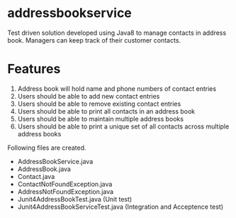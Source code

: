 # addressbookservice

Test driven solution developed using Java8 to manage contacts in address book. Managers can keep track of their customer contacts.


# Features
1.  Address book will hold name and phone numbers of contact entries
2.	Users should be able to add new contact entries
3.	Users should be able to remove existing contact entries
4.	Users should be able to print all contacts in an address book
5.	Users should be able to maintain multiple address books
6.	Users should be able to print a unique set of all contacts across multiple address books

Following files are created.
* AddressBookService.java
* AddressBook.java
* Contact.java
* ContactNotFoundException.java
* AddressNotFoundException.java
* Junit4AddressBookTest.java (Unit test)
* Junit4AddressBookServiceTest.java (Integration and Acceptence test)




